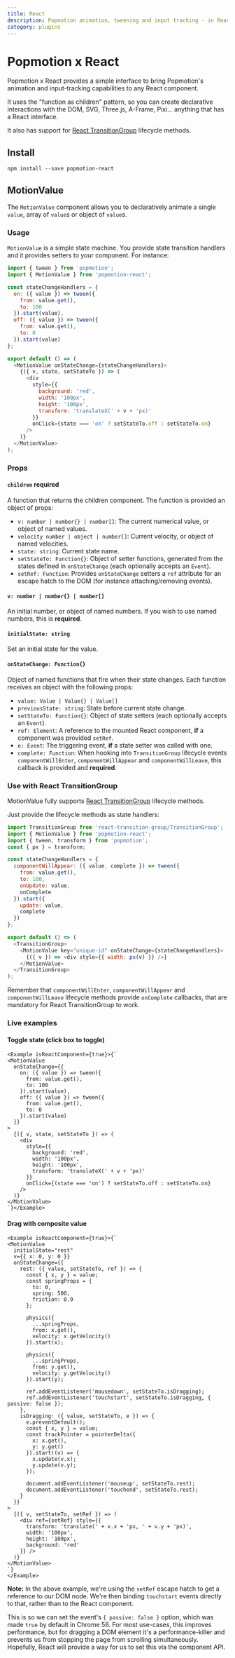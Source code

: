 ```yaml
---
title: React
description: Popmotion animation, tweening and input tracking - in React!
category: plugins
---
```


# Popmotion x React

Popmotion x React provides a simple interface to bring Popmotion's animation and input-tracking capabilities to any React component.

It uses the "function as children" pattern, so you can create declarative interactions with the DOM, SVG, Three.js, A-Frame, Pixi... anything that has a React interface.

It also has support for [React TransitionGroup](https://github.com/reactjs/react-transition-group/) lifecycle methods.

## Install

```
npm install --save popmotion-react
```

## MotionValue

The `MotionValue` component allows you to declaratively animate a single `value`, array of `value`s or object of `value`s.

### Usage

`MotionValue` is a simple state machine. You provide state transition handlers and it provides setters to your component. For instance:

```javascript
import { tween } from 'popmotion';
import { MotionValue } from 'popmotion-react';

const stateChangeHandlers = {
  on: ({ value }) => tween({
    from: value.get(),
    to: 100
  }).start(value),
  off: ({ value }) => tween({
    from: value.get(),
    to: 0
  }).start(value)
};

export default () => (
  <MotionValue onStateChange={stateChangeHandlers}>
    {({ v, state, setStateTo }) => (
      <div
        style={{
          background: 'red',
          width: '100px',
          height: '100px',
          transform: 'translateX(' + v + 'px)'
        }}
        onClick={state === 'on' ? setStateTo.off : setStateTo.on}
      />
    )}
  </MotionValue>
);
```

### Props

#### `children` **required**
A function that returns the children component. The function is provided an object of props:
- `v: number | number{} | number[]`: The current numerical value, or object of named values.
- `velocity number | object | number[]`: Current velocity, or object of named velocities.
- `state: string`: Current state name.
- `setStateTo: Function{}`: Object of setter functions, generated from the states defined in `onStateChange` (each optionally accepts an `Event`).
- `setRef: Function`: Provides `onStateChange` setters a `ref` attribute for an escape hatch to the DOM (for instance attaching/removing events).

#### `v: number | number{} | number[]`
An initial number, or object of named numbers. If you wish to use named numbers, this is **required**.

#### `initialState: string`
Set an initial state for the value.

#### `onStateChange: Function{}`
Object of named functions that fire when their state changes. Each function receives an object with the following props:
  - `value: Value | Value{} | Value[]`
  - `previousState: string`: State before current state change.
  - `setStateTo: Function{}`: Object of state setters (each optionally accepts an `Event`).
  - `ref: Element`: A reference to the mounted React component, **if** a component was provided `setRef`.
  - `e: Event`: The triggering event, **if** a state setter was called with one.
  - `complete: Function`: When hooking into `TransitionGroup` lifecycle events `componentWillEnter`, `componentWillAppear` and `componentWillLeave`, this callback is provided and **required**.

### Use with React TransitionGroup

MotionValue fully supports [React TransitionGroup](https://github.com/reactjs/react-transition-group/) lifecycle methods.

Just provide the lifecycle methods as state handlers:

```javascript
import TransitionGroup from 'react-transition-group/TransitionGroup';
import { MotionValue } from 'popmotion-react';
import { tween, transform } from 'popmotion';
const { px } = transform;

const stateChangeHandlers = {
  componentWillAppear: ({ value, complete }) => tween({
    from: value.get(),
    to: 100,
    onUpdate: value,
    onComplete
  }).start({
    update: value,
    complete
  })
};

export default () => (
  <TransitionGroup>
    <MotionValue key="unique-id" onStateChange={stateChangeHandlers}>
      {({ v }) => <div style={{ width: px(v) }} />}
    </MotionValue>
  </TransitionGroup>
);
```

Remember that `componentWillEnter`, `componentWillAppear` and `componentWillLeave` lifecycle methods provide `onComplete` callbacks, that are mandatory for React TransitionGroup to work.

### Live examples

#### Toggle state (click box to toggle)

```marksy
<Example isReactComponent={true}>{`
<MotionValue
  onStateChange={{
    on: ({ value }) => tween({
      from: value.get(),
      to: 100
    }).start(value),
    off: ({ value }) => tween({
      from: value.get(),
      to: 0
    }).start(value)
  }}
>
  {({ v, state, setStateTo }) => (
    <div
      style={{
        background: 'red',
        width: '100px',
        height: '100px',
        transform: 'translateX(' + v + 'px)'
      }}
      onClick={(state === 'on') ? setStateTo.off : setStateTo.on}
    />
  )}
</MotionValue>
`}</Example>
```

#### Drag with composite value

```marksy
<Example isReactComponent={true}>{`
<MotionValue
  initialState="rest"
  v={{ x: 0, y: 0 }}
  onStateChange={{
    rest: ({ value, setStateTo, ref }) => {
      const { x, y } = value;
      const springProps = {
        to: 0,
        spring: 500,
        friction: 0.9
      };

      physics({
        ...springProps,
        from: x.get(),
        velocity: x.getVelocity()
      }).start(x);

      physics({
        ...springProps,
        from: y.get(),
        velocity: y.getVelocity()
      }).start(y);

      ref.addEventListener('mousedown', setStateTo.isDragging);
      ref.addEventListener('touchstart', setStateTo.isDragging, { passive: false });
    },
    isDragging: ({ value, setStateTo, e }) => {
      e.preventDefault();
      const { x, y } = value;
      const trackPointer = pointerDelta({
        x: x.get(),
        y: y.get()
      }).start((v) => {
        x.update(v.x);
        y.update(v.y);
      });

      document.addEventListener('mouseup', setStateTo.rest);
      document.addEventListener('touchend', setStateTo.rest);
    }
  }}
>
  {({ v, setStateTo, setRef }) => (
    <div ref={setRef} style={{
      transform: 'translate(' + v.x + 'px, ' + v.y + 'px)',
      width: '100px',
      height: '100px',
      background: 'red'
    }} />
  )}
</MotionValue>
`}
</Example>
```

**Note:** In the above example, we're using the `setRef` escape hatch to get a reference to our DOM node. We're then binding `touchstart` events directly to that, rather than to the React component.

This is so we can set the event's `{ passive: false }` option, which was made `true` by default in Chrome 56. For most use-cases, this improves performance, but for dragging a DOM element it's a performance-killer and prevents us from stopping the page from scrolling simultaneously. Hopefully, React will provide a way for us to set this via the component API.
